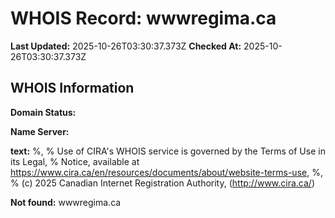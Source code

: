 # WHOIS Record: wwwregima.ca

**Last Updated:** 2025-10-26T03:30:37.373Z
**Checked At:** 2025-10-26T03:30:37.373Z

## WHOIS Information

**Domain Status:** 

**Name Server:** 

**text:** %, % Use of CIRA's WHOIS service is governed by the Terms of Use in its Legal, % Notice, available at https://www.cira.ca/en/resources/documents/about/website-terms-use, %, % (c) 2025 Canadian Internet Registration Authority, (http://www.cira.ca/)

**Not found:** wwwregima.ca

